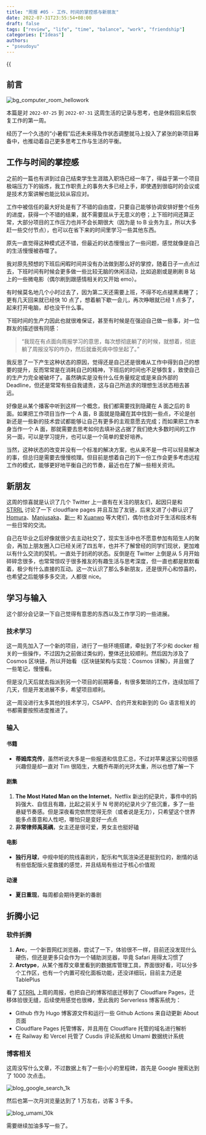 ```yaml
---
title: "周报 #05 - 工作、时间的掌控感与新朋友"
date: 2022-07-31T23:55:54+08:00
draft: false
tags: ["review", "life", "time", "balance", "work", "friendship"]
categories: ["Ideas"]
authors:
- "pseudoyu"
---
```


{{<audio src="audios/here_after_us.mp3" caption="《后来的我们 - 五月天》" >}}

## 前言

![bg_computer_room_hellowork](https://pseudoyu.oss-cn-hangzhou.aliyuncs.com/images/bg_computer_room_hellowork.jpg)

本篇是对 `2022-07-25` 到 `2022-07-31` 这周生活的记录与思考，也是休假回来后恢复工作的第一周。

经历了一个久违的“小暑假”后还未来得及作状态调整就马上投入了紧张的新项目筹备中，也推动着自己更多思考工作与生活的平衡。

## 工作与时间的掌控感

之前的一篇也有讲到过自己结束学生生涯踏入职场已经一年了，得益于第一个项目极端压力下的锻炼，我工作职责上的事务大多已经上手，即使遇到很临时的会议或是技术方案讲解也能比较从容应对。

工作中被信任的最大好处是有了不错的自由度，只要自己能够协调安排好整个任务的进度，获得一个不错的结果，就不需要屈从于无意义的卷；上下班时间还算正常，大部分项目的工作压力也并不会长期很大（因为是 to B 业务为主，所以大多赶一些交付节点），也可以在省下来的时间里学习一些其他东西。

原先一直觉得这种模式还不错，但最近的状态慢慢出了一些问题，感觉就像是自己的生活慢慢被吞噬了。

我对原先预想的下班后闲暇时间并没有办法做到那么好的掌控，随着日子一点点过去，下班时间有时候会更多做一些比较无脑的休闲活动，比如追剧或是刷刷 B 站上的一些微电影（偶尔刷到跟感情相关的又开始 emo）。

有时候莫名地几个小时过去了，因为第二天还需要上班，不得不吃点褪黑素睡了；更有几天回来就已经快 10 点了，想着躺下歇一会儿，再次睁眼就已经 1 点多了，起来打开电脑，却也没干什么事。

下班时间的生产力因此也就很难保证，甚至有时候是在强迫自己做一些事，对一位群友的描述很有同感：

> “我现在有点面向周报学习的意思，每次想彻底躺了的时候，就想着，彻底躺了周报没写的咋办，然后就垂死病中惊坐起了。”

我反思了一下产生这种状态的原因，觉得还是自己还是很难从工作中得到自己的想要的提升，反而常常是在消耗自己的精神，下班后的时间也不足够恢复，致使自己的生产力完全被破坏了。虽然确实是没有什么任务量规定或是来自外部的 Deadline，但还是常常有些自我谴责，这与自己所追求的理想生活状态相去甚远。

好像是从某个播客中听到这样一个概念，我们都需要找到隐藏在 A 面之后的 B 面。如果把工作项目当作一个 A 面，B 面就是隐藏在其中找到一些点，不论是创新还是一些新的技术尝试都能够让自己有更多的主观意愿去完成；而如果把工作本身当作一个 A 面，那就需要去思考如何去填补这占据了我们绝大多数时间的工作另一面，可以是学习提升，也可以是一个简单的爱好培养。

当然，这种状态的改变并没有一个标准的解决方案，也从来不是一件可以轻易解决的事，但总归是需要去慢慢梳理。但目前是想着自己的下一份工作会更多考虑远程工作的模式，能够更好地平衡自己的节奏，最近也在了解一些相关资讯。

## 新朋友

这周的惊喜就是认识了几个 Twitter 上一直有在关注的朋友们，起因只是和 [STRRL](https://twitter.com/strrlthedev) 讨论了一下 cloudflare pages 并且互加了友链，后来又进了小群认识了 [Homura](https://twitter.com/RealAkemiHomura)、[Manjusaka](https://twitter.com/Manjusaka_Lee)、[新一](https://twitter.com/_a_wing) 和 [Xuanwo](https://twitter.com/OnlyXuanwo) 等大佬们，偶尔也会对于生活和技术有一些日常的交流。

自己在毕业之后好像就很少去主动社交了，现实生活中也不愿意参加有陌生人的聚会，再加上朋友圈入口已经关闭了四五年，也并不了解曾经的同学们现状，更加难以有什么交流的契机，一直处于封闭的状态。反倒是在 Twitter 上倒是从 5 月开始碎碎念很多，也常常惊叹于很多推友的有趣生活与思考深度，但一直也都是默默看着，极少有什么直接的互动。这一次认识了那么多新朋友，还是很开心和惊喜的，也希望之后能够多多交流，人都很 nice。

## 学习与输入

这个部分会记录一下自己觉得有意思的东西以及工作学习的一些进展。

### 技术学习

这一周先加入了一个新的项目，进行了一些环境搭建，牵扯到了不少和 docker 相关的一些操作，不过因为之前做过类似的，整体还比较顺利。然后因为涉及了 Cosmos 区块链，所以开始看 《区块链架构与实现：Cosmos 详解》，并且做了一些笔记，慢慢看。

但是没几天后就去指派到另一个项目的前期筹备，有很多繁琐的工作，连续加班了几天，但是开发进展不多，希望项目顺利。

这一周没进行太多其他的技术学习，CSAPP、合约开发和新到的 Go 语言相关的书都需要按照进度推进了。

### 输入

#### 书籍

- **蒂姆库克传**，虽然听说大多是一些报道和信息汇总，不过对苹果这家公司很感兴趣但是却一直对 Tim 很陌生，大概乔布斯的光环太重，所以也想了解一下

#### 剧集

1. **The Most Hated Man on the Internet**，Netflix 新出的纪录片，事件中的妈妈强大、自信且有趣，比起之前关于 N 号房的纪录片少了些沉重，多了一些悬疑节奏感。但是深夜看完依然觉得无奈（或者说是无力），只希望这个世界能多点善意和人性吧，哪怕只是变好一点点
2. **非常律师禹英禑**，女主还是很可爱，男女主也挺好磕

#### 电影

- **独行月球**，中规中矩的院线喜剧片，配乐和气氛渲染还是挺到位的，剧情的话有些低配版火星救援的感觉，并且结局有些过于核心价值观

#### 动漫

- **夏日重现**，每周都会期待更新的番剧

## 折腾小记

### 软件折腾

1. **Arc**，一个新晋网红浏览器，尝试了一下，体验很不一样，目前还没发现什么硬伤，但还是更多只会作为一个辅助浏览器，毕竟 Safari 用得太习惯了
2. **Arctype**，从某个推荐文章里看到的数据库管理工具，界面很好看，可以分多个工作区，也有一个内置可视化面板功能，还没详细玩，目前主力还是 TablePlus

看了 [STRRL](https://twitter.com/strrlthedev) 上周的周报，也把自己的博客彻底迁移到了 Cloudflare Pages，迁移体验很无缝，后续使用感觉也很棒，至此我的 Serverless 博客系统为：

- Github 作为 Hugo 博客源文件和运行一些 Github Actions 来自动更新 About 页面
- Cloudflare Pages 托管博客，并且用在 Cloudflare 托管的域名进行解析
- 在 Railway 和 Vercel 托管了 Cusdis 评论系统和 Umami 数据统计系统

### 博客相关

这周没写什么文章，不过数据上有了一些小小的里程碑，首先是 Google 搜索达到了 1000 次点击。

![blog_google_search_1k](https://pseudoyu.oss-cn-hangzhou.aliyuncs.com/images/blog_google_search_1k.jpeg)

然后也第一次月浏览量达到了 1 万左右，访客 3 千多。

![blog_umami_10k](https://pseudoyu.oss-cn-hangzhou.aliyuncs.com/images/blog_umami_10k.png)

需要继续加油多写一些了。
